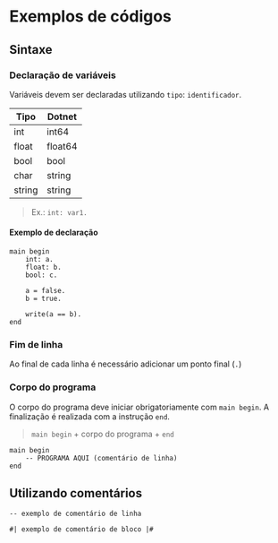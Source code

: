 # Exemplos de códigos

## Sintaxe

### Declaração de variáveis

Variáveis devem ser declaradas utilizando `tipo`: `identificador`.


| Tipo   | Dotnet  |
| ------ | ------- |
| int    | int64   |
| float  | float64 |
| bool   | bool    |
| char   | string  |
| string | string  |

> Ex.: `int: var1.`

#### Exemplo de declaração

```
main begin
    int: a.
    float: b.
	bool: c.

	a = false.
	b = true.

	write(a == b).
end
```

### Fim de linha

Ao final de cada linha é necessário adicionar um ponto final (`.`)

### Corpo do programa

O corpo do programa deve iniciar obrigatoriamente com `main begin`. A finalização é realizada com a instrução `end`.

> `main begin` + corpo do programa + `end`

```
main begin
	-- PROGRAMA AQUI (comentário de linha)
end
```

## Utilizando comentários

`-- exemplo de comentário de linha`

`#| exemplo de comentário de bloco |#` 
